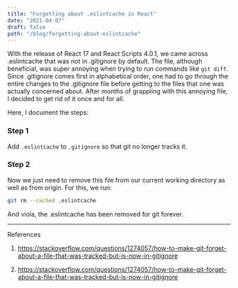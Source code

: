 ```yaml
---
title: "Forgetting about .eslintcache in React"
date: "2021-04-07"
draft: false
path: "/blog/forgetting-about-eslintcache"
---
```


With the release of React 17 and React Scripts 4.0.1, we came across .eslintcache that was not in .gitignore by default. The file, although beneficial, was super annoying when trying to run commands like `git diff`. Since .gitignore comes first in alphabetical order, one had to go through the entire changes to the .gitignore file before getting to the files that one was actually concerned about. After months of grappling with this annoying file, I decided to get rid of it once and for all.

Here, I document the steps:

### Step 1
Add `.eslintcache` to `.gitignore` so that git no longer tracks it.

### Step 2
Now we just need to remove this file from our current working directory as well as from origin. For this, we run:

```bash
git rm --cached .eslintcache
```

And viola, the .eslintcache has been removed for git forever.

---
References

1. https://stackoverflow.com/questions/1274057/how-to-make-git-forget-about-a-file-that-was-tracked-but-is-now-in-gitignore

2. https://stackoverflow.com/questions/1274057/how-to-make-git-forget-about-a-file-that-was-tracked-but-is-now-in-gitignore